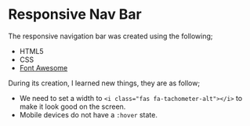 # Responsive Nav Bar
The responsive navigation bar was created using the following;

- HTML5
- CSS
- [Font Awesome
](https://fontawesome.com/) 

During its creation, I learned new things, they are as follow;

- We need to set a width to `<i class="fas fa-tachometer-alt"></i>` to make it look good on the screen.
- Mobile devices do not have a `:hover` state.


